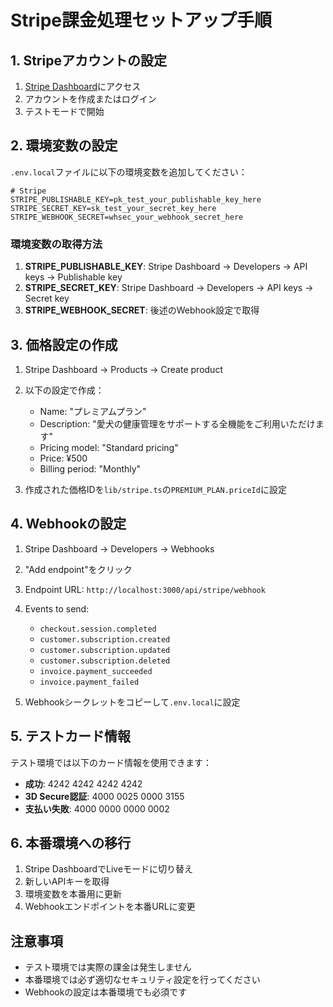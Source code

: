 # Stripe課金処理セットアップ手順

## 1. Stripeアカウントの設定

1. [Stripe Dashboard](https://dashboard.stripe.com/)にアクセス
2. アカウントを作成またはログイン
3. テストモードで開始

## 2. 環境変数の設定

`.env.local`ファイルに以下の環境変数を追加してください：

```env
# Stripe
STRIPE_PUBLISHABLE_KEY=pk_test_your_publishable_key_here
STRIPE_SECRET_KEY=sk_test_your_secret_key_here
STRIPE_WEBHOOK_SECRET=whsec_your_webhook_secret_here
```

### 環境変数の取得方法

1. **STRIPE_PUBLISHABLE_KEY**: Stripe Dashboard → Developers → API keys → Publishable key
2. **STRIPE_SECRET_KEY**: Stripe Dashboard → Developers → API keys → Secret key
3. **STRIPE_WEBHOOK_SECRET**: 後述のWebhook設定で取得

## 3. 価格設定の作成

1. Stripe Dashboard → Products → Create product
2. 以下の設定で作成：
   - Name: "プレミアムプラン"
   - Description: "愛犬の健康管理をサポートする全機能をご利用いただけます"
   - Pricing model: "Standard pricing"
   - Price: ¥500
   - Billing period: "Monthly"

3. 作成された価格IDを`lib/stripe.ts`の`PREMIUM_PLAN.priceId`に設定

## 4. Webhookの設定

1. Stripe Dashboard → Developers → Webhooks
2. "Add endpoint"をクリック
3. Endpoint URL: `http://localhost:3000/api/stripe/webhook`
4. Events to send:
   - `checkout.session.completed`
   - `customer.subscription.created`
   - `customer.subscription.updated`
   - `customer.subscription.deleted`
   - `invoice.payment_succeeded`
   - `invoice.payment_failed`

5. Webhookシークレットをコピーして`.env.local`に設定

## 5. テストカード情報

テスト環境では以下のカード情報を使用できます：

- **成功**: 4242 4242 4242 4242
- **3D Secure認証**: 4000 0025 0000 3155
- **支払い失敗**: 4000 0000 0000 0002

## 6. 本番環境への移行

1. Stripe DashboardでLiveモードに切り替え
2. 新しいAPIキーを取得
3. 環境変数を本番用に更新
4. Webhookエンドポイントを本番URLに変更

## 注意事項

- テスト環境では実際の課金は発生しません
- 本番環境では必ず適切なセキュリティ設定を行ってください
- Webhookの設定は本番環境でも必須です

























